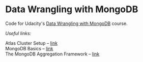 # Data Wrangling with MongoDB
Code for Udacity's [Data Wrangling with MongoDB](https://www.udacity.com/course/data-wrangling-with-mongodb--ud032) course.  

_Useful links:_

Atlas Cluster Setup – [link](https://docs.mongodb.com/guides/cloud/connectionstring/)  
MongoDB Basics – [link](https://university.mongodb.com/courses/M001/about)  
The MongoDB Aggregation Framework – [link](https://university.mongodb.com/courses/M121/about)
